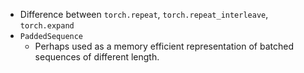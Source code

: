 - Difference between ```torch.repeat```, ```torch.repeat_interleave```, ```torch.expand```
- ```PaddedSequence```
  - Perhaps used as a memory efficient representation of batched sequences of different length.  
